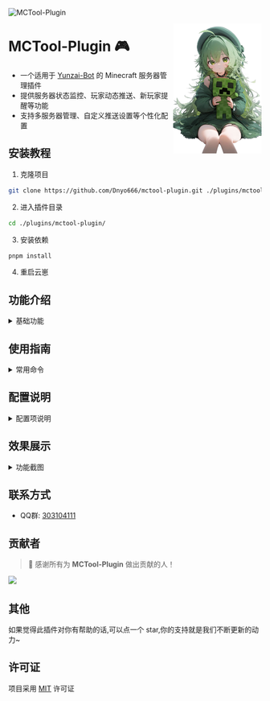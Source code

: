 ![MCTool-Plugin](https://socialify.git.ci/Dnyo666/MCTool-Plugin/image?description=1&font=Raleway&forks=1&issues=1&language=1&name=1&owner=1&pattern=Circuit%20Board&pulls=1&stargazers=1&theme=Auto)

<img decoding="async" align=right src="resources/readme/background.png" width="35%">

# MCTool-Plugin 🎮

- 一个适用于 [Yunzai-Bot](https://github.com/Le-niao/Yunzai-Bot) 的 Minecraft 服务器管理插件
- 提供服务器状态监控、玩家动态推送、新玩家提醒等功能
- 支持多服务器管理、自定义推送设置等个性化配置

## 安装教程

1. 克隆项目
```bash
git clone https://github.com/Dnyo666/mctool-plugin.git ./plugins/mctool-plugin/
```

2. 进入插件目录
```bash
cd ./plugins/mctool-plugin/
```

3. 安装依赖
```bash
pnpm install
```

4. 重启云崽

## 功能介绍

<details><summary>基础功能</summary>

- [x] 服务器管理
  - 添加/删除服务器
  - 支持多服务器配置
  - 数据本地持久化存储
- [x] 状态监控
  - 实时服务器状态
  - 在线玩家统计
  - 服务器状态推送
- [x] 玩家动态
  - 玩家上下线推送
  - 新玩���提醒
  - 自定义推送配置
- [x] 推送服务
  - 群组独立配置
  - 自定义推送内容
  - 智能消息转发

</details>

## 使用指南

<details><summary>常用命令</summary>

| 命令 | 说明 | 示例 |
|------|------|------|
| #mc帮助 | 查看帮助 | #mc帮助 |
| #mc列表 | 查看服务器列表 | #mc列表 |
| #mc在线 | 查看在线玩家 | #mc在线 |
| #mc添加 | 添加服务器 | #mc添加 生存服 play.abc.com:25565 这是一个生存服 |
| #mc删除 | 删除服务器 | #mc删除 1 |
| #mc开启推送 | 开启推送 | #mc开启推送 |
| #mc推送玩家 | 设置玩家推送 | #mc推送玩家 1 Steve |
| #mc开启新人推送 | 开启指定服务器新人提醒 | #mc开启新人推送 1 |
| #mc开启状态推送 | 开启服务器在线离线推送 | #mc开启状态推送 |

注意：所有命令中的mc不区分大小写，如#MC、#Mc均可使用

</details>

## 配置说明

<details><summary>配置项说明</summary>

主要配置项:
- 检查间隔: 服务器状态检查间隔
- 最大服务器数: 单群组最大服务器数量
- 推送格式: 自定义推送消息格式
  - 玩家上线提醒
  - 玩家下线提醒
  - 新玩家提醒
  - 服务器上线提醒
  - 服务器离线提醒
- API超时: API请求超时时间设置

配置文件位置: `plugins/mctool-plugin/config/mctool.yaml`

</details>

## 效果展示

<details><summary>功能截图</summary>

| 功能 | 效果图 |
|------|--------|
| 服务器列表 | ![服务器列表](resources/readme/servers.png) |
| 在线玩家 | ![在线玩家](resources/readme/players.png) |
| 推送效果 | ![推送效果](resources/readme/push.png) |

</details>

## 联系方式

- QQ群: [303104111](http://qm.qq.com/cgi-bin/qm/qr?_wv=1027&k=gdLRKPbtdd23Tw9M0HthGaU-PRXFToFY&authKey=ULxjgIsrwBQt74OIgbozC8aztsuHYPNvQcpERBqGf9TvUwdO2myrJxhSZTx2kwdh&noverify=0&group_code=303104111)

## 贡献者

> 🌟 感谢所有为 **MCTool-Plugin** 做出贡献的人！

<a href="https://github.com/Dnyo666/MCTool-Plugin/graphs/contributors">
  <img src="https://contrib.rocks/image?repo=Dnyo666%2FMCTool-Plugin" />
</a>

## 其他

如果觉得此插件对你有帮助的话,可以点一个 star,你的支持就是我们不断更新的动力~

## 许可证

项目采用 [MIT](./LICENSE) 许可证
